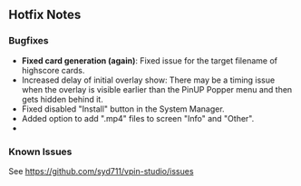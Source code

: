 ## Hotfix Notes

### Bugfixes

- **Fixed card generation (again)**: Fixed issue for the target filename of highscore cards.
- Increased delay of initial overlay show: There may be a timing issue when the overlay is visible earlier than the PinUP Popper menu and then gets hidden behind it.
- Fixed disabled "Install" button in the System Manager.
- Added option to add ".mp4" files to screen "Info" and "Other".
- 

### Known Issues

See https://github.com/syd711/vpin-studio/issues
